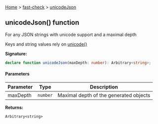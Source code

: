 [Home](/) &gt; [fast-check](../fast-check.md) &gt; [unicodeJson](unicodeJson_2.md)

## unicodeJson() function

For any JSON strings with unicode support and a maximal depth

Keys and string values rely on [unicode()](unicode_1.md)

<b>Signature:</b>

```typescript
declare function unicodeJson(maxDepth: number): Arbitrary<string>;
```

#### Parameters

|  Parameter | Type | Description |
|  --- | --- | --- |
|  maxDepth | <code>number</code> | Maximal depth of the generated objects |

<b>Returns:</b>

`Arbitrary<string>`

